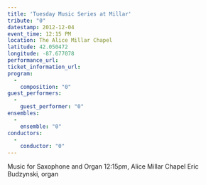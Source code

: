 ```yaml
---
title: 'Tuesday Music Series at Millar'
tribute: "0"
datestamp: 2012-12-04
event_time: 12:15 PM
location: The Alice Millar Chapel
latitude: 42.050472
longitude: -87.677078
performance_url: 
ticket_information_url: 
program: 
  -
    composition: "0"
guest_performers: 
  -
    guest_performer: "0"
ensembles: 
  -
    ensemble: "0"
conductors: 
  -
    conductor: "0"
---
```

Music for Saxophone and Organ
12:15pm, Alice Millar Chapel
Eric Budzynski, organ